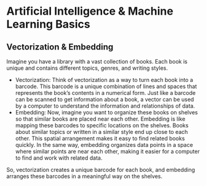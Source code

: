 # Artificial Intelligence & Machine Learning Basics

## Vectorization & Embedding

Imagine you have a library with a vast collection of books. Each book is unique and contains different topics, genres, and writing styles.

- Vectorization: Think of vectorization as a way to turn each book into a barcode. This barcode is a unique combination of lines and spaces that represents the book’s contents in a numerical form. Just like a barcode can be scanned to get information about a book, a vector can be used by a computer to understand the information and relationships of data.
- Embedding: Now, imagine you want to organize these books on shelves so that similar books are placed near each other. Embedding is like mapping these barcodes to specific locations on the shelves. Books about similar topics or written in a similar style end up close to each other. This spatial arrangement makes it easy to find related books quickly. In the same way, embedding organizes data points in a space where similar points are near each other, making it easier for a computer to find and work with related data.

So, vectorization creates a unique barcode for each book, and embedding arranges these barcodes in a meaningful way on the shelves.
